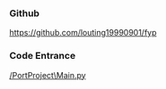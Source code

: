 ### Github

https://github.com/louting19990901/fyp



### Code Entrance

[/PortProject\Main.py](Main)



